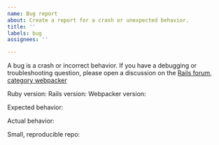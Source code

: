 ```yaml
---
name: Bug report
about: Create a report for a crash or unexpected behavior.
title: ''
labels: bug
assignees: ''

---
```


A bug is a crash or incorrect behavior. If you have a debugging or troubleshooting question, please open a discussion on the [Rails forum, category webpacker](https://discuss.rubyonrails.org/c/webpacker/10)

Ruby version:
Rails version:
Webpacker version:

Expected behavior:

Actual behavior:

Small, reproducible repo:
